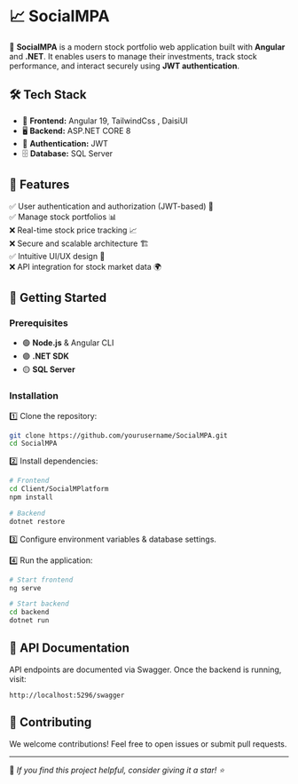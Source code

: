# 📈 SocialMPA

🚀 **SocialMPA** is a modern stock portfolio web application built with **Angular** and **.NET**. It enables users to manage their investments, track stock performance, and interact securely using **JWT authentication**.

## 🛠️ Tech Stack

- 🎨 **Frontend:** Angular 19, TailwindCss , DaisiUI
- 🖥 **Backend:** ASP.NET CORE 8
- 🔐 **Authentication:** JWT
- 🗄 **Database:** SQL Server

## 🎯 Features

✅ User authentication and authorization (JWT-based) 🔐  
✅ Manage stock portfolios 📊  
❌ Real-time stock price tracking 📈  
❌ Secure and scalable architecture 🏗️  
✅ Intuitive UI/UX design 🎨  
❌ API integration for stock market data 🌍  

## 🚀 Getting Started

### Prerequisites
- 🟢 **Node.js** & Angular CLI
- 🟣 **.NET SDK**
- 🟡 **SQL Server**

### Installation

1️⃣ Clone the repository:
```bash
git clone https://github.com/yourusername/SocialMPA.git
cd SocialMPA
```

2️⃣ Install dependencies:
```bash
# Frontend
cd Client/SocialMPlatform
npm install

# Backend
dotnet restore
```

3️⃣ Configure environment variables & database settings.

4️⃣ Run the application:
```bash
# Start frontend
ng serve

# Start backend
cd backend
dotnet run
```

## 📜 API Documentation
API endpoints are documented via Swagger. Once the backend is running, visit:
```
http://localhost:5296/swagger
```

## 🤝 Contributing
We welcome contributions! Feel free to open issues or submit pull requests.

---
🌟 *If you find this project helpful, consider giving it a star! ⭐*


